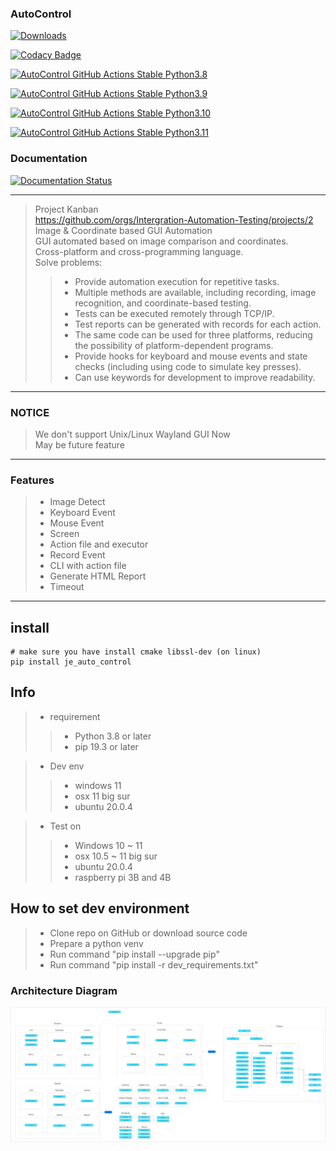 ### AutoControl

[![Downloads](https://static.pepy.tech/badge/je-auto-control)](https://pepy.tech/project/je-auto-control)

[![Codacy Badge](https://app.codacy.com/project/badge/Grade/db0f6e626a614f67bf2b6b1f54325a24)](https://www.codacy.com/gh/JE-Chen/AutoControl/dashboard?utm_source=github.com&amp;utm_medium=referral&amp;utm_content=JE-Chen/AutoControl&amp;utm_campaign=Badge_Grade)

[![AutoControl GitHub Actions Stable Python3.8](https://github.com/Intergration-Automation-Testing/AutoControl/actions/workflows/auto-control-github-actions_stable_python3_8.yml/badge.svg)](https://github.com/Intergration-Automation-Testing/AutoControl/actions/workflows/auto-control-github-actions_stable_python3_8.yml)

[![AutoControl GitHub Actions Stable Python3.9](https://github.com/Intergration-Automation-Testing/AutoControl/actions/workflows/auto-control-github-actions_stable_python3_9.yml/badge.svg)](https://github.com/Intergration-Automation-Testing/AutoControl/actions/workflows/auto-control-github-actions_stable_python3_9.yml)

[![AutoControl GitHub Actions Stable Python3.10](https://github.com/Intergration-Automation-Testing/AutoControl/actions/workflows/auto-control-github-actions_stable_python3_10.yml/badge.svg)](https://github.com/Intergration-Automation-Testing/AutoControl/actions/workflows/auto-control-github-actions_stable_python3_10.yml)

[![AutoControl GitHub Actions Stable Python3.11](https://github.com/Intergration-Automation-Testing/AutoControl/actions/workflows/auto-control-github-actions_stable_python3_11.yml/badge.svg)](https://github.com/Intergration-Automation-Testing/AutoControl/actions/workflows/auto-control-github-actions_stable_python3_11.yml)

### Documentation
[![Documentation Status](https://readthedocs.org/projects/autocontrol/badge/?version=latest)](https://autocontrol.readthedocs.io/en/latest/?badge=latest)

---

> Project Kanban \
> https://github.com/orgs/Intergration-Automation-Testing/projects/2 \
> Image & Coordinate based GUI Automation \
> GUI automated based on image comparison and coordinates. \
> Cross-platform and cross-programming language.\
> Solve problems:
>> * Provide automation execution for repetitive tasks.
>> * Multiple methods are available, including recording, image recognition, and coordinate-based testing.
>> * Tests can be executed remotely through TCP/IP.
>> * Test reports can be generated with records for each action.
>> * The same code can be used for three platforms, reducing the possibility of platform-dependent programs.
>> * Provide hooks for keyboard and mouse events and state checks (including using code to simulate key presses).
>> * Can use keywords for development to improve readability.
---

### NOTICE
> We don't support Unix/Linux Wayland GUI Now \
> May be future feature
---
### Features

>* Image Detect
>* Keyboard Event
>* Mouse Event
>* Screen
>* Action file and executor
>* Record Event
>* CLI with action file
>* Generate HTML Report
>* Timeout

---

## install

```
# make sure you have install cmake libssl-dev (on linux)
pip install je_auto_control
```

## Info

> * requirement
>> * Python 3.8 or later
>> * pip 19.3 or later

> * Dev env
>> * windows 11
>> * osx 11 big sur
>> * ubuntu 20.0.4


> * Test on
>> * Windows 10 ~ 11
>> * osx 10.5 ~ 11 big sur
>> * ubuntu 20.0.4
>> * raspberry pi 3B and 4B

## How to set dev environment

> * Clone repo on GitHub or download source code
> * Prepare a python venv
> * Run command "pip install --upgrade pip"
> * Run command "pip install -r dev_requirements.txt"

### Architecture Diagram
![architecture_diagram](architecture_diagram/AutoControl_Architecture.drawio.png)
